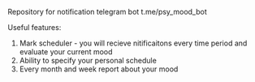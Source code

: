 Repository for notification telegram bot t.me/psy_mood_bot

Useful features:

1. Mark scheduler - you will recieve nitificaitons every time period and evaluate your current mood
1. Ability to specify your personal schedule
1. Every month and week report about your mood

